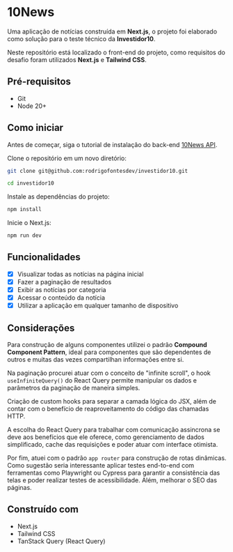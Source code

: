 # 10News

Uma aplicação de notícias construída em **Next.js**, o projeto foi elaborado como solução para o teste técnico da **Investidor10**.

Neste repositório está localizado o front-end do projeto, como requisitos do desafio foram utilizados **Next.js** e **Tailwind CSS**.

## Pré-requisitos

- Git
- Node 20+

## Como iniciar

Antes de começar, siga o tutorial de instalação do back-end [10News API](https://github.com/rodrigofontesdev/investidor10-api).

Clone o repositório em um novo diretório:

```sh
git clone git@github.com:rodrigofontesdev/investidor10.git
```

```sh
cd investidor10
```

Instale as dependências do projeto:

```sh
npm install
```

Inicie o Next.js:

```sh
npm run dev
```

## Funcionalidades

- [x] Visualizar todas as notícias na página inicial
- [x] Fazer a paginação de resultados
- [x] Exibir as notícias por categoria
- [x] Acessar o conteúdo da notícia
- [x] Utilizar a aplicação em qualquer tamanho de dispositivo

## Considerações

Para construção de alguns componentes utilizei o padrão **Compound Component Pattern**, ideal para componentes que são dependentes de outros e muitas das vezes compartilhan informações entre si.

Na paginação procurei atuar com o conceito de "infinite scroll", o hook `useInfiniteQuery()` do React Query permite manipular os dados e parâmetros da paginação de maneira simples.

Criação de custom hooks para separar a camada lógica do JSX, além de contar com o benefício de reaproveitamento do código das chamadas HTTP.

A escolha do React Query para trabalhar com comunicação assincrona se deve aos benefícios que ele oferece, como gerenciamento de dados simplificado, cache das requisições e poder atuar com interface otimista.

Por fim, atuei com o padrão `app router` para construção de rotas dinâmicas. Como sugestão seria interessante aplicar testes end-to-end com ferramentas como Playwright ou Cypress para garantir a consistência das telas e poder realizar testes de acessibilidade. Além, melhorar o SEO das páginas.

## Construído com

- Next.js
- Tailwind CSS
- TanStack Query (React Query)
